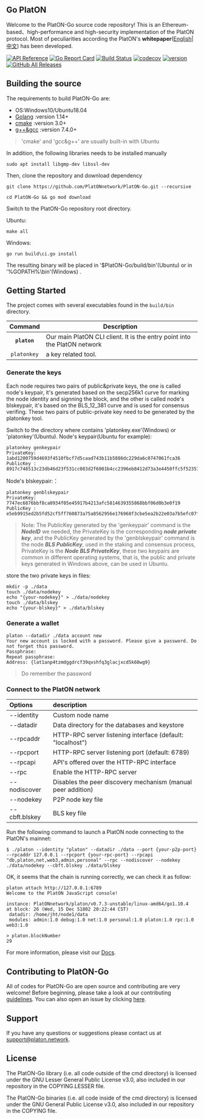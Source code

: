 ## Go PlatON

Welcome to the PlatON-Go source code repository! This is an Ethereum-based、high-performance and high-security implementation of the PlatON protocol.
Most of peculiarities according the PlatON's **whitepaper**([English](https://www.platon.network/pdf/en/PlatON_A_High-Efficiency_Trustless_Computing_Network_Whitepaper_EN.pdf)|[中文](https://www.platon.network/pdf/zh/PlatON_A_High-Efficiency_Trustless_Computing_Network_Whitepaper_ZH.pdf)) has been developed.

[![API Reference](
https://camo.githubusercontent.com/915b7be44ada53c290eb157634330494ebe3e30a/68747470733a2f2f676f646f632e6f72672f6769746875622e636f6d2f676f6c616e672f6764646f3f7374617475732e737667
)](https://pkg.go.dev/github.com/PlatONnetwork/PlatON-Go?tab=doc)
[![Go Report Card](https://goreportcard.com/badge/github.com/PlatONnetwork/PlatON-Go)](https://goreportcard.com/report/github.com/PlatONnetwork/PlatON-Go)
[![Build Status](https://github.com/PlatONnetwork/PlatON-Go/workflows/unittest/badge.svg)](https://github.com/PlatONnetwork/PlatON-Go/actions)
[![codecov](https://codecov.io/gh/PlatONnetwork/PlatON-Go/branch/feature-mainnet-launch/graph/badge.svg)](https://codecov.io/gh/PlatONnetwork/PlatON-Go)
[![version](https://img.shields.io/github/v/tag/PlatONnetwork/PlatON-Go)](https://github.com/PlatONnetwork/PlatON-Go/releases/latest)
[![GitHub All Releases](https://img.shields.io/github/downloads/PlatONnetwork/PlatON-Go/total.svg)](https://github.com/PlatONnetwork/PlatON-Go)

## Building the source
The requirements to build PlatON-Go are:

- OS:Windows10/Ubuntu18.04
- [Golang](https://golang.org/doc/install) :version 1.14+
- [cmake](https://cmake.org/) :version 3.0+
- [g++&gcc](http://gcc.gnu.org/) :version 7.4.0+
> 'cmake' and 'gcc&g++' are usually built-in with Ubuntu

In addition, the following libraries needs to be installed manually

```
sudo apt install libgmp-dev libssl-dev
```
Then, clone the repository and download dependency

```
git clone https://github.com/PlatONnetwork/PlatON-Go.git --recursive

cd PlatON-Go && go mod download
```

Switch to the PlatON-Go repository root directory.

Ubuntu:

```
make all
```

Windows:

```
go run build\ci.go install 
```

The resulting binary will be placed in '$PlatON-Go/build/bin'(Ubuntu) or in '%GOPATH%\bin'(Windows) .

## Getting Started

The project comes with several executables found in the `build/bin` directory.

| Command    | Description |
|:----------:|-------------|
| **`platon`** | Our main PlatON CLI client. It is the entry point into the PlatON network |
| `platonkey`    | a key related tool. |

### Generate the keys

Each node requires two pairs of public&private keys, the one is called node's keypair, it's generated based on the secp256k1 curve for marking the node identity and signning the block, and the other is called node's blskeypair, it's based on the BLS_12_381 curve and is used for consensus verifing. These two pairs of public-private key need to be generated by the platonkey tool.

Switch to the directory where contains 'platonkey.exe'(Windows) or 'platonkey'(Ubuntu).
Node's keypair(Ubuntu for example):

```
platonkey genkeypair
PrivateKey:  1abd1200759d4693f4510fbcf7d5caad743b11b5886dc229da6c0747061fca36
PublicKey :  8917c748513c23db46d23f531cc083d2f6001b4cc2396eb8412d73a3e4450ffc5f5235757abf9873de469498d8cf45f5bb42c215da79d59940e17fcb22dfc127
```
Node's blskeypair:：

```
platonkey genblskeypair
PrivateKey:  7747ec6876bbf8ca0934f05e45917b4213afc5814639355868bbf06d0b3e0f19
PublicKey :  e5eb9915ed2b5fd52cf5ff760873a75a8562956e176968f3cbe5ea2b22e03a7b5efc07fdd5ad66d433b404cb880b560bed6295fa79f8fa649588be02231de2e70a782751dc28dbf516b7bb5d52053b5cdf985d8961a5baafa467e8dda55fe981
```

> Note: The PublicKey generated by the 'genkeypair' command is the ***NodeID*** we needed, the PrivateKey is the corresponding ***node private key***, and the PublicKey generated by the 'genblskeypair' command is the node ***BLS PublicKey***, used in the staking and consensus process, PrivateKey is the ***Node BLS PrivateKey***, these two keypairs are common in different operating systems, that is, the public and private keys generated in Windows above, can be used in Ubuntu.

store the two private keys in files:

```
mkdir -p ./data
touch ./data/nodekey 
echo "{your-nodekey}" > ./data/nodekey
touch ./data/blskey
echo "{your-blskey}" > ./data/blskey
```

### Generate a wallet

```
platon --datadir ./data account new
Your new account is locked with a password. Please give a password. Do not forget this password.
Passphrase:
Repeat passphrase:
Address: {lat1anp4tzmdggdrcf39qvshfq3glacjxcd5k60wg9}
```

> Do remember the password

### Connect to the PlatON network

| Options | description |
| :------------ | :------------ |
| --identity | Custom node name |
| --datadir  | Data directory for the databases and keystore |
| --rpcaddr  | HTTP-RPC server listening interface (default: "localhost") |
| --rpcport  | HTTP-RPC server listening port (default: 6789) |
| --rpcapi   | API's offered over the HTTP-RPC interface |
| --rpc      | Enable the HTTP-RPC server |
| --nodiscover | Disables the peer discovery mechanism (manual peer addition) |
| --nodekey | P2P node key file |
| --cbft.blskey | BLS key file |

Run the following command to launch a PlatON node connecting to the PlatON's mainnet:

```
$ ./platon --identity "platon" --datadir ./data --port {your-p2p-port} --rpcaddr 127.0.0.1 --rpcport {your-rpc-port} --rpcapi "db,platon,net,web3,admin,personal" --rpc --nodiscover --nodekey ./data/nodekey --cbft.blskey ./data/blskey
```

OK, it seems that the chain is running correctly, we can check it as follow:

```
platon attach http://127.0.0.1:6789
Welcome to the PlatON JavaScript console!

instance: PlatONnetwork/platon/v0.7.3-unstable/linux-amd64/go1.10.4
at block: 26 (Wed, 15 Dec 51802 20:22:44 CST)
 datadir: /home/jht/node1/data
 modules: admin:1.0 debug:1.0 net:1.0 personal:1.0 platon:1.0 rpc:1.0 web3:1.0

> platon.blockNumber
29
```

For more information, please visit our [Docs](https://devdocs.platon.network/docs/en/).

## Contributing to PlatON-Go

All of codes for PlatON-Go are open source and contributing are very welcome! Before beginning, please take a look at our contributing [guidelines](https://github.com/PlatONnetwork/PlatON-Go/blob/master/.github/CONTRIBUTING.md). You can also open an issue by clicking [here](https://github.com/PlatONnetwork/PlatON-Go/issues/new).

## Support
If you have any questions or suggestions please contact us at support@platon.network.

## License
The PlatON-Go library (i.e. all code outside of the cmd directory) is licensed under the GNU Lesser General Public License v3.0, also included in our repository in the COPYING.LESSER file.

The PlatON-Go binaries (i.e. all code inside of the cmd directory) is licensed under the GNU General Public License v3.0, also included in our repository in the COPYING file.

